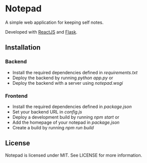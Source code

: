 # Notepad
A simple web application for keeping self notes.

Developed with [ReactJS](https://facebook.github.io/react/) and
[Flask](http://flask.pocoo.org/).

## Installation

### Backend
  - Install the required dependencies defined in _requirements.txt_
  - Deploy the backend by running _python app.py_ or
  - Deploy the backend with a server using _notepad.wsgi_

### Frontend
  - Install the required dependencies defined in _package.json_
  - Set your backend URL in _config.js_
  - Deploy a development build by running _npm start_ or
  - Add the homepage of your notepad in _package.json_
  - Create a build by running _npm run build_

## License
Notepad is licensed under MIT. See LICENSE for more information.
